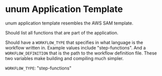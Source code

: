 # unum Application Template

unum application template resembles the AWS SAM template.

Should list all functions that are part of the application.

Should have a `WORKFLOW_TYPE` that specifies in what language is the workflow written in. Example values include "step-functions". And a `WORKFLOW_DEFINITION` that is the path to the workflow definition file. These two variables make building and compiling much simpler.

`WORKFLOW_TYPE`: "step-functions"